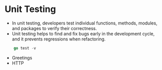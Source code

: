 
# Unit Testing

- In unit testing, developers test individual functions, methods, modules, and packages to verify their correctness.
- Unit testing helps to find and fix bugs early in the development cycle, and it prevents regressions when refactoring.
```go
    go test -v
```

- Greetings
- HTTP

